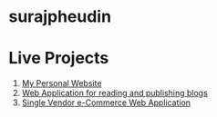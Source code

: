 # surajpheudin

# Live Projects
1. [My Personal Website](https://www.surajpheudin.com.np/)
2. [Web Application for reading and publishing blogs](https://project-blooog.vercel.app/)
3. [Single Vendor e-Commerce Web Application](https://commerce-fox.vercel.app/)
